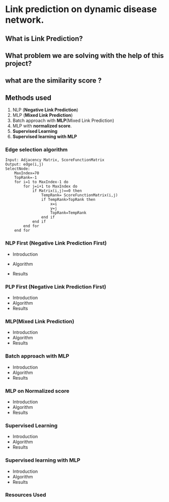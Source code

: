 ﻿# Link prediction on dynamic disease network.
## What is Link Prediction?

##  What problem we are solving with the help of this project?
 
## what are the similarity score ?

## Methods used 
1. NLP (**Negative Link Prediction**)
2. MLP (**Mixed Link Prediction**) 
3. Batch approach with **MLP**(Mixed Link Prediction) 
4. MLP with **normalized score**.
5. **Supervised Learning**
6. **Supervised learning with MLP**

### Edge selection algorithm

```
Input: Adjacency Matrix, ScoreFunctionMatrix
Output: edge(i,j)
SelectNode:
    MaxIndex=70
    TopRank=-1
    for i=1 to MaxIndex-1 do
        for j=i+1 to MaxIndex do
            if Matrix(i,j)==0 then
                TempRank= ScoreFunctionMatrix(i,j)
                if TempRank>TopRank then
                    x=i
                    y=j
                    TopRank=TempRank
                end if
            end if
        end for
    end for
```

### NLP First (Negative Link Prediction First)
* Introduction
* Algorithm

* Results 

### PLP First (Negative Link Prediction First)
* Introduction
* Algorithm
* Results 

### MLP(Mixed Link Prediction)
* Introduction
* Algorithm
* Results

### Batch approach with MLP
* Introduction
* Algorithm
* Results

### MLP on Normalized score
* Introduction
* Algorithm
* Results

### Supervised Learning
* Introduction
* Algorithm
* Results

### Supervised learning with MLP
* Introduction
* Algorithm
* Results

### Resources Used